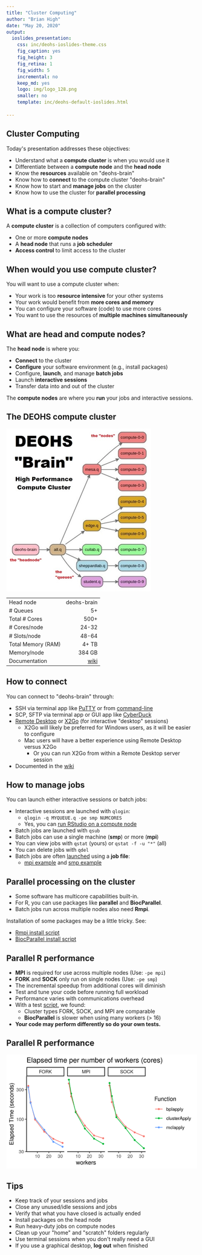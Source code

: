 ```yaml
---
title: "Cluster Computing"
author: "Brian High"
date: "May 20, 2020"
output:
  ioslides_presentation:
    css: inc/deohs-ioslides-theme.css
    fig_caption: yes
    fig_height: 3
    fig_retina: 1
    fig_width: 5
    incremental: no
    keep_md: yes
    logo: img/logo_128.png
    smaller: no
    template: inc/deohs-default-ioslides.html
 
---
```






## Cluster Computing 

Today's presentation addresses these objectives: 

- Understand what a **compute cluster** is when you would use it
- Differentiate between a **compute node** and the **head node**
- Know the **resources** available on "deohs-brain"
- Know how to **connect** to the compute cluster "deohs-brain"
- Know how to start and **manage jobs** on the cluster
- Know how to use the cluster for **parallel processing**

## What is a compute cluster?

A **compute cluster** is a collection of computers configured with:

- One or more **compute nodes**
- A **head node** that runs a **job scheduler**
- **Access control** to limit access to the cluster

## When would you use compute cluster?

You will want to use a compute cluster when:

- Your work is too **resource intensive** for your other systems
- Your work would benefit from **more cores and memory**
- You can configure your software (code) to use more cores
- You want to use the resources of **multiple machines simultaneously**

## What are head and compute nodes?

The **head node** is where you:

- **Connect** to the cluster
- **Configure** your software environment (e.g., install packages)
- Configure, **launch**, and manage **batch jobs**
- Launch **interactive sessions**
- Transfer data into and out of the cluster

The **compute nodes** are where you **run** your jobs and interactive sessions.

## The DEOHS compute cluster

<div class="columns-2">

![](img/brain_queues_and_hosts_55pct.jpg)
<br/>

|                    |             |
| :----------------- | -----------:|
| Head node          | deohs-brain |
| # Queues           |          5+ |
| Total # Cores      |        500+ |
| # Cores/node       |       24-32 |
| # Slots/node       |       48-64 |
| Total Memory (RAM) |       4+ TB |
| Memory/node        |      384 GB |
| Documentation      |       [wiki](https://github.com/deohs/ehbrain/wiki) |

</div>

## How to connect

You can connect to "deohs-brain" through:

- SSH via terminal app like [PuTTY](https://www.chiark.greenend.org.uk/~sgtatham/putty/) or from [command-line](https://www.ssh.com/ssh/command/#specifying-a-different-user-name)
- SCP, SFTP via terminal app or GUI app like [CyberDuck](https://github.com/deohs/ehbrain/wiki/Transferring-Data-to-Brain#desktop-or-laptop-initiated)
- [Remote Desktop](https://github.com/deohs/ehbrain/wiki/Connecting-to-Brain#xrdp) or [X2Go](https://github.com/deohs/ehbrain/wiki/Connecting-to-Brain#x2go) (for interactive "desktop" sessions)
  + X2Go will likely be preferred for Windows users, as it will be easier to configure
  + Mac users will have a better experience using Remote Desktop versus X2Go
    - Or you can run X2Go from within a Remote Desktop server session
- Documented in the [wiki](https://github.com/deohs/ehbrain/wiki/Connecting-to-Brain)

## How to manage jobs

You can launch either interactive sessions or batch jobs:

- Interactive sessions are launched with `qlogin`:
  + `qlogin -q MYQUEUE.q -pe smp NUMCORES`
  + Yes, you can [run RStudio on a compute node](https://github.com/deohs/ehbrain/wiki/Quick-Tutorial)
- Batch jobs are launched with `qsub`
- Batch jobs can use a single machine (**smp**) or more (**mpi**)
- You can view jobs with `qstat` (yours) or `qstat -f -u "*"` (all)
- You can delete jobs with `qdel`
- Batch jobs are often [launched](https://github.com/deohs/ehbrain/wiki/Running-a-Compute-Job#scheduling-a-job) using a **job file**:
  + [mpi example](mpi_demo/mpi_demo_2.sh) and [smp example](mpi_demo/smp_demo_2.sh)

## Parallel processing on the cluster

- Some software has multicore capabilities built-in. 
- For R, you can use packages like **parallel** and **BiocParallel**.
- Batch jobs run across multiple nodes also need **Rmpi**.

Installation of some packages may be a little tricky. See:

- [Rmpi install script](mpi_demo/install_rmpi_MPICH.sh)
- [BiocParallel install script](mpi_demo/install_BiocParallel.sh)

## Parallel R performance

- **MPI** is required for use across multiple nodes (Use: `-pe mpi`)
- **FORK** and **SOCK** only run on single nodes (Use: `-pe smp`)
- The incremental speedup from additional cores will diminish
- Test and tune your code before running full workload
- Performance varies with communications overhead
- With a test [script](mpi_demo/cluster_demo.R), we found:
   + Cluster types FORK, SOCK, and MPI are comparable
   + **BiocParallel** is slower when using many workers (> 16)
- **Your code may perform differently so do your own tests.**

## Parallel R performance

![](mpi_demo/results_55pct.png)

## Tips

- Keep track of your sessions and jobs
- Close any unused/idle sessions and jobs
- Verify that what you have closed is actually ended
- Install packages on the head node
- Run heavy-duty jobs on compute nodes 
- Clean up your "home" and "scratch" folders regularly
- Use terminal sessions when you don't really need a GUI
- If you use a graphical desktop, **log out** when finished
